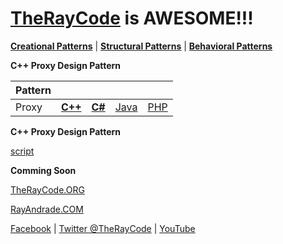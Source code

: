 # [TheRayCode](../../../README.md) is AWESOME!!!

**[Creational Patterns](../README.md)** | **[Structural Patterns](../../Structural/README.md)** | **[Behavioral Patterns](../../Behavioral/README.md)**

**C++ Proxy Design Pattern**

|Pattern|   |   |   |   |
|---|---|---|---|---|
| Proxy | [**C++**](../../../CPP/Structural/Proxy/README.md) | [**C#**](../../../Csharp/Structural/Proxy/README.md) | [Java](../../../Java/Structural/Proxy/README.md) | [PHP](../../../PHP/Structural/Proxy/README.md) |

**C++ Proxy Design Pattern**

[script](./script/page01.md)

**Comming Soon**

[TheRayCode.ORG](https://www.TheRayCode.org)

[RayAndrade.COM](https://www.RayAndrade.com)

[Facebook](https://www.facebook.com/TheRayCode/) | [Twitter @TheRayCode](https://www.twitter.com/TheRayCode/) | [YouTube](https://www.youtube.com/TheRayCode/)
